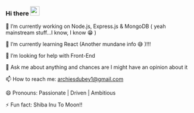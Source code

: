 ### Hi there <img src="https://media.giphy.com/media/hvRJCLFzcasrR4ia7z/giphy.gif" width="25px">



🔭 I’m currently working on Node.js, Express.js & MongoDB ( yeah mainstream stuff...I know, I know :grin: )


🌱 I’m currently learning React (Another mundane info :sweat_smile: )!!!


🤔 I’m looking for help with Front-End 


💬 Ask me about anything and chances are I might have an opinion about it 


📫 How to reach me: archiesdubey1@gmail.com


😄 Pronouns: Passionate | Driven | Ambitious 


⚡ Fun fact: Shiba Inu To Moon!!



<!--
**ArchiesDubey/ArchiesDubey** is a ✨ _special_ ✨ repository because its `README.md` (this file) appears on your GitHub profile.

Here are some ideas to get you started:

- 🔭 I’m currently working on ...
- 🌱 I’m currently learning ...
- 👯 I’m looking to collaborate on ...
- 🤔 I’m looking for help with ...
- 💬 Ask me about ...
- 📫 How to reach me: ...
- 😄 Pronouns: ...
- ⚡ Fun fact: ...
-->
